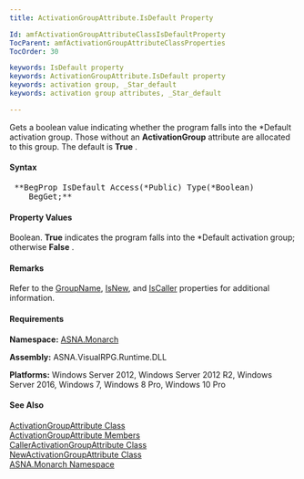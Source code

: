 ```yaml
---
title: ActivationGroupAttribute.IsDefault Property

Id: amfActivationGroupAttributeClassIsDefaultProperty
TocParent: amfActivationGroupAttributeClassProperties
TocOrder: 30

keywords: IsDefault property
keywords: ActivationGroupAttribute.IsDefault property
keywords: activation group, _Star_default
keywords: activation group attributes, _Star_default

---
```


Gets a boolean value indicating whether the program falls into the *Default activation group. Those without an **ActivationGroup** attribute are allocated to this group. The default is **True** .

#### Syntax
<pre class="syntax"> **BegProp IsDefault Access(*Public) Type(*Boolean)
    BegGet;**  </pre>

#### Property Values
Boolean. **True** indicates the program falls into the *Default activation group; otherwise **False** .

#### Remarks
Refer to the [ GroupName](amfActivationGroupAttributeClassGroupNameProperty.html), [ IsNew](amfActivationGroupAttributeClassIsNewProperty.html), and [ IsCaller](amfActivationGroupAttributeClassIsCallerProperty.html) properties for additional information.
<!-- start -->

#### Requirements
**Namespace:** [ASNA.Monarch](amfMonarchNamespace.html)

**Assembly:** ASNA.VisualRPG.Runtime.DLL

**Platforms:** Windows Server 2012, Windows Server 2012 R2, Windows Server 2016, Windows 7, Windows 8 Pro, Windows 10 Pro
<!-- end -->

#### See Also
[ ActivationGroupAttribute Class](amfActivationGroupAttributeClass.html) <br clear="none" /> [ ActivationGroupAttribute Members](amfActivationGroupAttributeClassMembers.html) <br clear="none" /> [ CallerActivationGroupAttribute Class](amfCallerActivationGroupAttributeClass.html) <br clear="none" /> [ NewActivationGroupAttribute Class](amfNewActivationGroupAttributeClass.html) <br clear="none" />[ASNA.Monarch Namespace](amfMonarchNamespace.html)
